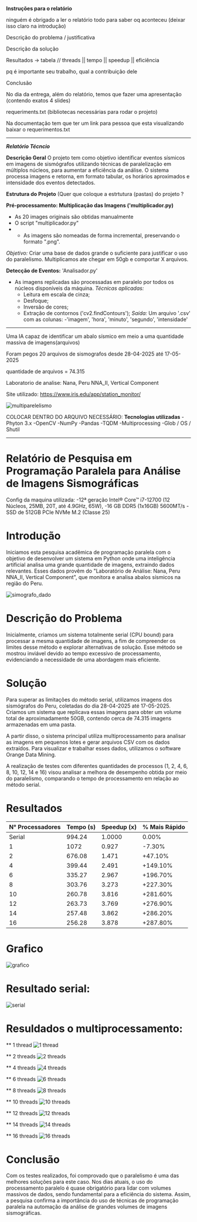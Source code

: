 **Instruções para o relatório**

ninguém é obrigado a ler o relatório todo para saber oq aconteceu (deixar isso claro na introdução)

Descrição do problema / justificativa

Descrição da solução

Resultados -> tabela // threads || tempo || speedup || eficiência

pq é importante seu trabalho, qual a contribuição dele

Conclusão

No dia da entrega, além do relatório, temos que fazer uma apresentação (contendo exatos 4 slides)


requeriments.txt (bibliotecas necessárias para rodar o projeto)

Na documentação tem que ter um link para pessoa que esta visualizando baixar o requerimentos.txt

---------------------------------------------------------------------------------------------------------------------------------------------------------------------------

*****Relatório Técncio*****

**Descrição Geral**
O projeto tem como objetivo identificar eventos sísmicos em imagens de sismógrafos utilizando técnicas de paralelização em múltiplos núcleos, para aumentar a eficiência da análise. O sistema processa imagens e retorna, em formato tabular, os horários aproximados e intensidade dos eventos detectados.

**Estrutura do Projeto**
(Quer que coloque a estrtutura (pastas) do projeto ?

**Pré-processamento: Multiplicação das Imagens ('multiplicador.py)**
- As 20 images originais são obtidas manualmente
- O script "multiplicador.py"
- - As imagens são nomeadas de forma incremental, preservando o formato ".png".
  
 *Objetivo:* Criar uma base de dados grande o suficiente para justificar o uso do paralelismo. Multiplicamos ate chegar em 50gb e comportar X arquivos.

**Detecção de Eventos:** 'Analisador.py'
- As imagens replicadas são processadas em paralelo por todos os núcleos disponíveis da máquina.
  *Técnicas aplicadas:*
  - Leitura em escala de cinza;
  - Desfoque;
  - Inversão de cores;
  - Extração de contornos ('cv2.findContours');
  *Saída:*
  Um arquivo '.csv' com as colunas:
  -'imagem', 'hora', 'minuto', 'segundo', 'intensidade'
----------------------------------------------------------------------------------------------------------------------------

Uma IA capaz de identificar um abalo sísmico em meio a uma quantidade massiva de imagens(arquivos)

Foram pegos 20 arquivos de sismografos desde 28-04-2025 até 17-05-2025

quantidade de arquivos = 74.315

Laboratorio de analise: Nana, Peru NNA_II, Vertical Component

Site utilizado: https://www.iris.edu/app/station_monitor/

![multiparelelismo](imagens_me/resultado.png)


COLOCAR DENTRO DO ARQUIVO NECESSÁRIO:
**Tecnologias utilizadas**
-Phyton 3.x
-OpenCV
-NumPy
-Pandas
-TQDM
-Multiprocessing
-Glob / OS / Shutil





---------------------------------------------------------------------------------------------------------------------------------------------------------------------------
# Relatório de Pesquisa em Programação Paralela para Análise de Imagens Sismográficas

Config da maquina utilizada:
-12ª geração Intel® Core™ i7-12700 (12 Núcleos, 25MB, 20T, até 4.9GHz, 65W),
-16 GB DDR5 (1x16GB) 5600MT/s
-SSD de 512GB PCIe NVMe M.2 (Classe 25)

# Introdução
Iniciamos esta pesquisa acadêmica de programação paralela com o objetivo de desenvolver um sistema em Python onde uma inteligência artificial analisa uma grande quantidade de imagens, extraindo dados relevantes. Esses dados provêm do "Laboratório de Análise: Nana, Peru NNA_II, Vertical Component", que monitora e analisa abalos sísmicos na região do Peru.

![simografo_dado](imagens_sis/1.png)


# Descrição do Problema
Inicialmente, criamos um sistema totalmente serial (CPU bound) para processar a mesma quantidade de imagens, a fim de compreender os limites desse método e explorar alternativas de solução. Esse método se mostrou inviável devido ao tempo excessivo de processamento, evidenciando a necessidade de uma abordagem mais eficiente.


# Solução
Para superar as limitações do método serial, utilizamos imagens dos sismógrafos do Peru, coletadas do dia 28-04-2025 até 17-05-2025. Criamos um sistema que replicava essas imagens para obter um volume total de aproximadamente 50GB, contendo cerca de 74.315 imagens armazenadas em uma pasta.

A partir disso, o sistema principal utiliza multiprocessamento para analisar as imagens em pequenos lotes e gerar arquivos CSV com os dados extraídos. Para visualizar e trabalhar esses dados, utilizamos o software Orange Data Mining.

A realização de testes com diferentes quantidades de processos (1, 2, 4, 6, 8, 10, 12, 14 e 16) visou analisar a melhora de desempenho obtida por meio do paralelismo, comparando o tempo de processamento em relação ao método serial.


# Resultados

| N° Processadores | Tempo (s) | Speedup (x) | % Mais Rápido |
|-------------------|------------|--------------|--------------|
| Serial            | 994.24     | 1.0000       | 0.00%        |
| 1                 | 1072       | 0.927        | -7.30%       |
| 2                 | 676.08     | 1.471        | +47.10%      |
| 4                 | 399.44     | 2.491        | +149.10%     |
| 6                 | 335.27     | 2.967        | +196.70%     |
| 8                 | 303.76     | 3.273        | +227.30%     |
| 10                | 260.78     | 3.816        | +281.60%     |
| 12                | 263.73     | 3.769        | +276.90%     |
| 14                | 257.48     | 3.862        | +286.20%     |
| 16                | 256.28     | 3.878        | +287.80%     |

# Grafico

![grafico](resultados/grafico.png)


# Resultado serial:

![serial](resultados/serial.png)

# Resuldados o multiprocessamento:
** 1 thread
![1 thread](resultados/01th.png)

** 2 threads
![2 threads](resultados/02th.png)

** 4 threads
![4 threads](resultados/04th.png)

** 6 threads
![6 threads](resultados/06th.png)

** 8 threads
![8 threads](resultados/08th.png)

** 10 threads
![10 threads](resultados/10th.png)

** 12 threads
![12 threads](resultados/12th.png)

** 14 threads
![14 threads](resultados/14th.png)

** 16 threads
![16 threads](resultados/16th.png)


# Conclusão
Com os testes realizados, foi comprovado que o paralelismo é uma das melhores soluções para este caso. Nos dias atuais, o uso do processamento paralelo é quase obrigatório para lidar com volumes massivos de dados, sendo fundamental para a eficiência do sistema. Assim, a pesquisa confirma a importância do uso de técnicas de programação paralela na automação da análise de grandes volumes de imagens sismográficas.






